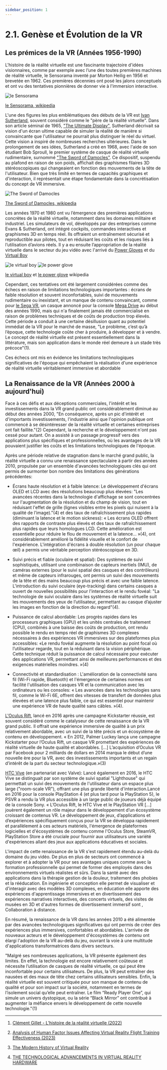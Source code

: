 ```yaml
---
sidebar_position: 1
---
```


# 2.1. Genèse et Évolution de la VR

## Les prémices de la VR (Années 1956-1990)
L'histoire de la réalité virtuelle est une fascinante trajectoire d'idées visionnaires, comme par exemple avec  l’une des toutes premières machines de réalité virtuelle, le Sensorama inventé par Morton Heilig en 1956 et brevetée en 1962. Ces premières décennies ont posé les jalons conceptuels et ont vu des tentatives pionnières de donner vie à l'immersion interactive.

![le Sensorama](./sensorama.jpg)

[le Sensorama, wikipedia](https://en.wikipedia.org/wiki/Sensorama)

L'une des figures les plus emblématiques des débuts de la VR est [Ivan Sutherland](https://fr.wikipedia.org/wiki/Ivan_Sutherland), souvent considéré comme le "père de la réalité virtuelle". Dans son article séminal de 1965, ["The Ultimate Display"](https://worrydream.com/refs/Sutherland_1965_-_The_Ultimate_Display.pdf), Sutherland décrivait sa vision d'un écran ultime capable de simuler la réalité de manière si convaincante que l'utilisateur ne pourrait plus distinguer le réel du virtuel. Cette vision a inspiré de nombreuses recherches ultérieures. Dans le prolongement de ses idées, Sutherland a créé en 1968, avec l'aide de son étudiant Bob Sproull, le premier système de casque de réalité virtuelle rudimentaire, surnommé ["The Sword of Damocles"](https://www.ulyces.co/news/le-premier-casque-de-realite-virtuelle-a-ete-invente-en-1968/). Ce dispositif, suspendu au plafond en raison de son poids, affichait des graphismes filaires 3D stéréoscopiques qui changeaient en fonction des mouvements de la tête de l'utilisateur. Bien que très limité en termes de capacités graphiques et d'interaction, il représentait une étape fondamentale dans la concrétisation du concept de VR immersive.

![The Sword of Damocles](./Damocles.png)

[The Sword of Damocles, wikipedia](https://www.researchgate.net/figure/The-Sword-of-Damocles_fig1_326444949)

 Les années 1970 et 1980 ont vu l’émergence des premières applications concrètes de la réalité virtuelle, notamment dans les domaines militaire et industriel. Les simulateurs de vol, développés par des entreprises comme Evans & Sutherland, ont intégré cockpits, commandes interactives et graphismes 3D en temps réel. Ils offraient un entraînement sécurisé et reproductible aux pilotes, tout en réduisant les coûts et les risques liés à l’utilisation d’avions réels. Il y a eu ensuite l’appropriation de la réalité virtuelle dans le secteur du jeu vidéo avec l'arrivé du [Power Gloves](https://fr.wikipedia.org/wiki/Power_Glove) et du [Virtual Boy](https://fr.wikipedia.org/wiki/Virtual_Boy)

![le virtual boy](./virtualboy.jpg) ![le power glove](./powerglove.jpg)
 
[le virtual boy](https://fr.wikipedia.org/wiki/Virtual_Boy) et [ le power glove](https://fr.wikipedia.org/wiki/Power_Glove) wikipedia
 
 Cependant, ces tentatives ont été largement considérées comme des échecs en raison de limitations technologiques importantes : écrans de faible résolution et souvent inconfortables, suivi de mouvements rudimentaire ou inexistant, et un manque de contenu convaincant, comme pour [le Sega VR](https://fr.wikipedia.org/wiki/Sega_VR), un casque annoncé pour la console [Mega Drive](https://fr.wikipedia.org/wiki/Mega_Drive) au début des années 1990, mais qui n'a finalement jamais été commercialisé en raison de problèmes techniques et de coûts de production trop élevés. Cette période a conduit à une certaine désillusion quant au potentiel immédiat de la VR pour le marché de masse, "Le problème, c’est qu’à l’époque, cette technologie coûte cher à produire, à développer et à vendre. Le concept de réalité virtuelle est présent essentiellement dans la littérature, mais son application dans le monde réel demeure à un stade très précoce"(1).

 Ces échecs ont mis en évidence les limitations technologiques significatives de l'époque qui empêchaient la réalisation d'une expérience de réalité virtuelle véritablement immersive et abordable

## La Renaissance de la VR (Années 2000 à aujourd'hui)

Face à ces défis et aux déceptions commerciales, l'intérêt et les investissements dans la VR grand public ont considérablement diminué au début des années 2000, "En conséquence, après un pic d'intérêt et d'importants investissements, l'industrie ainsi que l'opinion publique ont commencé à se désintéresser de la réalité virtuelle et certaines entreprises ont fait faillite."(2) Cependant, la recherche et le développement n'ont pas cessé pour autant. On a assisté à un passage progressif vers des applications plus spécifiques et professionnelles, où les avantages de la VR pouvaient justifier les coûts et les limitations technologiques de l'époque. 

Après une période relative de stagnation dans le marché grand public, la réalité virtuelle a connu une renaissance spectaculaire à partir des années 2010, propulsée par un ensemble d'avancées technologiques clés qui ont permis de surmonter bon nombre des limitations des générations précédentes: 

- Écrans haute résolution et à faible latence: Le développement d'écrans OLED et LCD avec des résolutions beaucoup plus élevées: "Les avancées récentes dans la technologie d'affichage se sont concentrées sur l'augmentation de la résolution et du champ de vision, tout en réduisant l'effet de grille (lignes visibles entre les pixels qui nuisent à la qualité de l’image)."(4) et des taux de rafraîchissement plus rapides (diminuant la latence et le motion sickness): « Les écrans OLED offrent des rapports de contraste plus élevés et des taux de rafraîchissement plus rapides que leurs homologues LCD. Cette amélioration est essentielle pour réduire le flou de mouvement et la latence… »(4), ont considérablement amélioré la fidélité visuelle et le confort de l'expérience. L'intégration d'écrans à double résolution (un pour chaque œil) a permis une véritable perception stéréoscopique en 3D.

- Suivi précis et fiable (oculaire et spatial): Des systèmes de suivi sophistiqués, utilisant une combinaison de capteurs inertiels (IMU), de caméras externes (pour le suivi spatial des casques et des contrôleurs) et même de capteurs infrarouges, ont permis un suivi des mouvements de la tête et des mains beaucoup plus précis et avec une faible latence. L'introduction du suivi oculaire (eye-tracking) dans certains casques a ouvert de nouvelles possibilités pour l'interaction et le rendu fovéal: "La technologie de suivi oculaire dans les systèmes de réalité virtuelle suit les mouvements des yeux de l’utilisateur, permettant au casque d’ajuster les images en fonction de la direction du regard"(4).

- Puissance de calcul abordable: Les progrès rapides dans les processeurs graphiques (GPU) et les unités centrales de traitement (CPU), combinés à une baisse des coûts de production, ont rendu possible le rendu en temps réel de graphismes 3D complexes nécessaires à des expériences VR immersives sur des plateformes plus accessibles: «Le rendu fovéal augmente la résolution au point focal où l’utilisateur regarde, tout en la réduisant dans la vision périphérique. Cette technique réduit la puissance de calcul nécessaire pour exécuter des applications VR, permettant ainsi de meilleures performances et des exigences matérielles moindres. »(4)

- Connectivité et standardisation : L'amélioration de la connectivité sans fil (Wi-Fi rapide, Bluetooth) et l'émergence de certaines normes ont facilité l'utilisation des casques VR et la communication avec les ordinateurs ou les consoles: « Les avancées dans les technologies sans fil, comme le Wi-Fi 6E, offrent des vitesses de transfert de données plus élevées et une latence plus faible, ce qui est essentiel pour maintenir une expérience VR de haute qualité sans câbles. »(4).

[L'Oculus Rift](https://fr.wikipedia.org/wiki/Oculus_Rift#:~:text=Oculus%20Rift%20est%20propos%C3%A9%20%C3%A0,Fnac%20et%20sur%20Amazon.fr.), lancé en 2016 après une campagne Kickstarter réussie, est souvent considéré comme le catalyseur de cette renaissance de la VR grand public. Il offrait une expérience immersive de qualité à un prix relativement abordable, avec un suivi de la tête précis et un écosystème de contenu en développement.
« En 2012, Palmer Luckey lança une campagne Kickstarter pour l’Oculus Rift, un casque VR promettant des expériences de réalité virtuelle de haute qualité et abordables. […] L’acquisition d’Oculus VR par Facebook pour 2 milliards de dollars en 2014 marqua le début d’une nouvelle ère pour la VR, avec des investissements importants et un regain d’intérêt de la part du secteur technologique.»(3)

[HTC Vive](https://fr.wikipedia.org/wiki/HTC_Vive) (en partenariat avec Valve): Lancé également en 2016, le HTC Vive se distinguait par son système de suivi spatial "Lighthouse" qui permettait un suivi des mouvements de l'utilisateur dans un espace plus large ("room-scale VR"), offrant une plus grande liberté d'interaction.Lancé en 2016 pour la console PlayStation 4 (et plus tard pour la PlayStation 5), le PSVR a rendu la VR plus accessible à un large public de joueurs déjà équipé de la console Sony.
« L’Oculus Rift, le HTC Vive et le PlayStation VR […] jouèrent également un rôle majeur dans le développement d’un écosystème croissant de contenus VR. Le développement de jeux, d’applications et d’expériences spécifiquement conçus pour la VR se développa rapidement et parallèlement à ces acteurs matériels, l'émergence de plateformes logicielles et d'écosystèmes de contenu comme l'Oculus Store, SteamVR, PlayStation Store a été cruciale pour fournir aux utilisateurs une variété d'expériences allant des jeux aux applications éducatives et sociales.

L'impact de cette renaissance de la VR s'est rapidement étendu au-delà du domaine du jeu vidéo. De plus en plus de secteurs ont commencé à explorer et à adopter la VR pour ses avantages uniques comme avec la formation professionnelle qui permet de former des employés dans des environnements virtuels réalistes et sûrs. Dans la santé avec des applications dans la thérapie gestion de la douleur, traitement des phobies et la rééducation. En ingénierie et conception elle permet de visualiser et d'interagir avec des modèles 3D complexes, en éducation elle apporte des expériences d'apprentissage immersives et en divertissement des expériences narratives interactives, des concerts virtuels, des visites de musées en 3D et d'autres formes de divertissement immersif sont , Collaboration à distance.

En résumé, la renaissance de la VR dans les années 2010 a été alimentée par des avancées technologiques significatives qui ont permis de créer des expériences plus immersives, confortables et abordables. L'arrivée de nouveaux acteurs et le développement d'écosystèmes de contenu ont élargi l'adoption de la VR au-delà du jeu, ouvrant la voie à une multitude d'applications transformatrices dans divers secteurs.

"Malgré ses nombreuses applications, la VR présente également des limites. En effet, la technologie est encore relativement coûteuse et nécessite l’utilisation de casques de réalité virtuelle, ce qui peut être inconfortable pour certains utilisateurs. De plus, la VR peut entraîner des nausées et des maux de tête chez certains utilisateurs sensibles. Enfin, la réalité virtuelle est souvent critiquée pour son manque de contenu de qualité et pour son impact sur la société, notamment en termes de l’isolement social qu’elle peut entraîner. Le film “Ready Player One”, qui simule un univers dystopique, ou la série “Black Mirror” ont contribué à augmenter la méfiance envers le développement de cette nouvelle technologie."(1)

-------------------------------------------------------------------------------------------------------------------------------

1. [Clément Gillet - L’histoire de la réalité virtuelle (2022)](https://virtual-mag.com/encyclopedie/histoire-vr/?utm_source=chatgpt.com) 

2. [Analysis of Human Factor Issues Affecting Virtual Reality Flight Training Effectiveness (2023)](https://www.researchgate.net/publication/370095391_Analysis_of_Human_Factor_Issues_Affecting_Virtual_Reality_Flight_Training_Effectiveness)

3. [The Modern History of Virtual Reality](https://virtualrealities.co.za/the-modern-history-of-virtual-reality/?utm_source=chatgpt.com)

4. [THE TECHNOLOGICAL ADVANCEMENTS IN VIRTUAL REALITY HARDWARE](https://twomc.com/the-technological-advancements-in-virtual-reality-hardware/?utm_source=chatgpt.com)